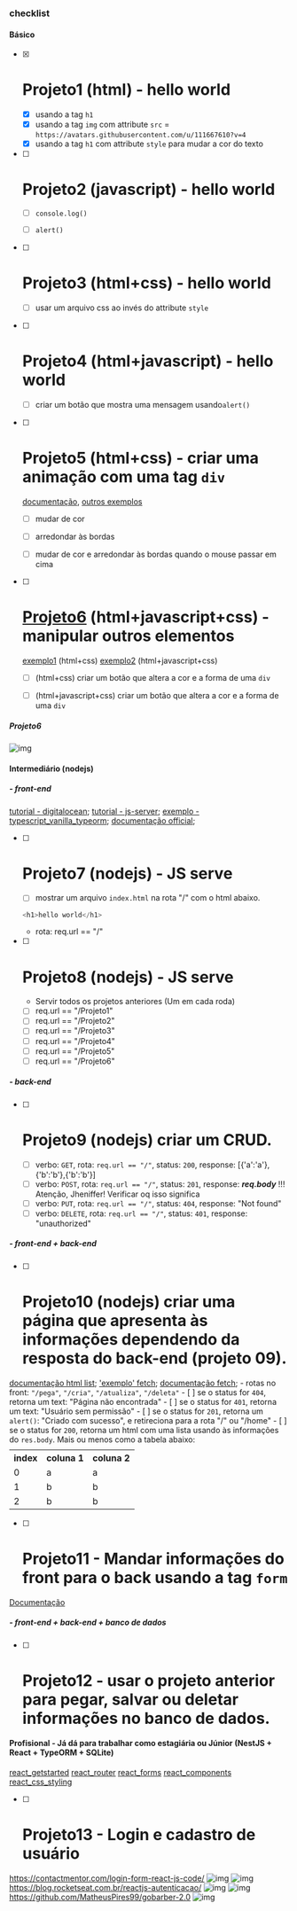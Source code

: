 ### checklist
#### Básico
- [x] # Projeto1 (html) - hello world
    - [x] usando a tag `h1`
    - [x] usando a tag `img` com attribute `src` = `https://avatars.githubusercontent.com/u/111667610?v=4`
    - [x] usando a tag `h1` com attribute `style` para mudar a cor do texto

- [ ] # Projeto2 (javascript) - hello world
    - [ ] `console.log()`
    - [ ] `alert()`


- [ ] # Projeto3 (html+css) - hello world
    - [ ] usar um arquivo css ao invés do attribute `style`


- [ ] # Projeto4 (html+javascript) - hello world
    - [ ] criar um botão que mostra uma mensagem usando`alert()`


- [ ] # Projeto5 (html+css) - criar uma animação com uma tag `div`
    [documentação](https://www.w3schools.com/cssref/playdemo.asp?filename=playcss_animation), [outros exemplos](https://www.freecodecamp.org/portuguese/news/exemplos-de-transicao-em-css-como-usar-a-animacao-ao-passar-o-mouse-alterar-a-opacidade-e-mais/)
    - [ ] mudar de cor
    - [ ] arredondar às bordas
    - [ ] mudar de cor e arredondar às bordas quando o mouse passar em cima


- [ ] # [Projeto6](#projeto6) (html+javascript+css) - manipular outros elementos
    [exemplo1](https://stackoverflow.com/questions/58948543/how-to-chain-css-animation-on-different-elements) (html+css)
    [exemplo2](https://codepen.io/jorgecardoso/post/1-css-transitions-and-animations) (html+javascript+css)
    - [ ] (html+css) criar um botão que altera a cor e a forma de uma `div`
    - [ ] (html+javascript+css) criar um botão que altera a cor e a forma de uma `div`


##### Projeto6
![img](https://cdn-media-1.freecodecamp.org/images/aeLhzRqHdU1Gub7GL3WOvtgno7fMuRnwuy4H)


#### Intermediário (nodejs) 
##### - front-end
[tutorial - digitalocean](https://www.digitalocean.com/community/tutorials/how-to-create-a-web-server-in-node-js-with-the-http-module-pt);
[tutorial - js-server](https://github.com/vlang/v/tree/master/examples/js_dom_draw#js-server);
[exemplo - typescript_vanilla_typeorm](https://github.com/enghitalo/v/blob/examples/js_dom_draw_bechmark_chart/refactor/examples/js_dom_draw_bechmark_chart/typescript_vanilla_typeorm/src/server.js);
[documentação official](https://github.com/nodejs/node/blob/main/doc/api/http.md#event-connect);

- [ ] # Projeto7 (nodejs) - JS serve
    - [ ] mostrar um arquivo `index.html` na rota "/"
    com o html abaixo.
    ```js
    <h1>hello world</h1>
    ```
    - rota: req.url == "/"
- [ ] # Projeto8 (nodejs) - JS serve
    - Servir todos os projetos anteriores (Um em cada roda)
    - [ ] req.url == "/Projeto1"
    - [ ] req.url == "/Projeto2"
    - [ ] req.url == "/Projeto3"
    - [ ] req.url == "/Projeto4"
    - [ ] req.url == "/Projeto5"
    - [ ] req.url == "/Projeto6"
 
##### - back-end
- [ ] # Projeto9 (nodejs) criar um CRUD.
    - [ ] verbo: `GET`, 
            rota: `req.url == "/"`, 
            status: `200`, 
            response: [{'a':'a'},{'b':'b'},{'b':'b'}]
    - [ ] verbo: `POST`, 
            rota: `req.url == "/"`, 
            status: `201`, 
            response: ***req.body*** !!! Atenção, Jheniffer! Verificar oq isso significa
    - [ ] verbo: `PUT`, 
            rota: `req.url == "/"`, 
            status: `404`, 
            response: "Not found"
    - [ ] verbo: `DELETE`, 
            rota: `req.url == "/"`, 
            status: `401`, 
            response: "unauthorized"
##### - front-end + back-end
- [ ] # Projeto10 (nodejs) criar uma página que apresenta às informações dependendo da resposta do back-end (projeto 09).
[documentação html list](https://www.w3schools.com/html/html_lists.asp);
['exemplo' fetch](https://www.alura.com.br/artigos/revolucao-node-js-adeus-axios-fetch-api-versao-17-5-0);
[documentação fetch](https://developer.mozilla.org/pt-BR/docs/Web/API/Fetch_API/Using_Fetch);
    - rotas no front: `"/pega"`, `"/cria"`, `"/atualiza"`, `"/deleta"`
    - [ ] se o status for `404`, retorna um text: "Página não encontrada"
    - [ ] se o status for `401`, retorna um text: "Usuário sem permissão"
    - [ ] se o status for `201`, retorna um `alert()`: "Criado com sucesso", e retireciona para a rota "/" ou "/home"
    - [ ] se o status for `200`, retorna um html com uma lista usando às informações do `res.body`.
    Mais ou menos como a tabela abaixo:
     <table style="margin-top: 10px">
          <tr>
            <th>index</th>
            <th>coluna 1</th>
            <th>coluna 2</th>
          </tr>
          <tr>
            <td>0</td>
            <td>a</td>
            <td>a</td>
          </tr>
          <tr>
            <td>1</td>
            <td>b</td>
            <td>b</td>
          </tr>
          <tr>
            <td>2</td>
            <td>b</td>
            <td>b</td>
          </tr>
        </table>
- [ ] # Projeto11 - Mandar informações do front para o back usando a tag `form`
[Documentação](https://www.w3schools.com/html/html_forms.asp)
##### - front-end + back-end + banco de dados
- [ ] # Projeto12 -  usar o projeto anterior para pegar, salvar ou deletar informações no banco de dados.
#### Profisional - Já dá para trabalhar como estagiária ou Júnior (NestJS + React + TypeORM + SQLite)
[react_getstarted](https://www.w3schools.com/react/react_getstarted.asp)
[react_router](https://www.w3schools.com/react/react_router.asp)
[react_forms](https://www.w3schools.com/react/react_forms.asp)
[react_components](https://www.w3schools.com/react/react_components.asp)
[react_css_styling](https://www.w3schools.com/react/react_css_styling.asp)
- [ ] # Projeto13 - Login e cadastro de usuário
https://contactmentor.com/login-form-react-js-code/
![img](https://contactmentor.com/wp-content/uploads/2021/06/login6.gif)
![img](https://i.pinimg.com/originals/84/9d/e8/849de8715eb981f9a370d10dfdb774d4.gif)
https://blog.rocketseat.com.br/reactjs-autenticacao/
![img](https://blog.rocketseat.com.br/content/images/2018/12/airbnb-signup-1.gif)
![img](https://assets.materialup.com/uploads/a8b4f721-0940-432e-af96-0c60891ed15f/animated_teaser.gif)
https://github.com/MatheusPires99/gobarber-2.0
![img](https://camo.githubusercontent.com/63ee04f7a45c10249ec6614dcc93f1ca1f9f58c912a01e5a5806fab79a78fa9d/68747470733a2f2f7265732e636c6f7564696e6172792e636f6d2f6d61746865757370697265732f696d6167652f75706c6f61642f76313539313039393833322f676f6261726265725f7761647266632e676966)
